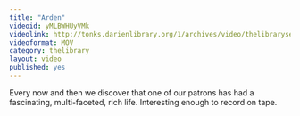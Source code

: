 ```yaml
---
title: "Arden"
videoid: yMLBWHUyVMk
videolink: http://tonks.darienlibrary.org/1/archives/video/thelibraryseries/s01e14-tl-arden.mov
videoformat: MOV
category: thelibrary
layout: video
published: yes
---
```


Every now and then we discover that one of our patrons has had a fascinating, multi-faceted, rich life. Interesting enough to record on tape.